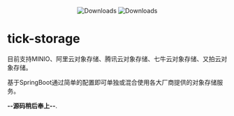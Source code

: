 <p align="center"><img src="https://img.shields.io/badge/Spring%20Boot-2.2.2.RELEASE-blue.svg" alt="Downloads"> <img src="https://img.shields.io/badge/Author-SimpleJuly-green.svg" alt="Downloads"></p>

# tick-storage
目前支持MINIO、阿里云对象存储、腾讯云对象存储、七牛云对象存储、又拍云对象存储。

基于SpringBoot通过简单的配置即可单独或混合使用各大厂商提供的对象存储服务。

**--源码稍后奉上--**.

